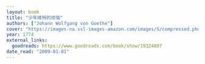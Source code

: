 ```yaml
---
layout: book
title: "少年维特的烦恼"
authors: ["Johann Wolfgang von Goethe"]
cover: "https://images-na.ssl-images-amazon.com/images/S/compressed.photo.goodreads.com/books/1386646192i/19324807.jpg"
year: 1774
external_links:
  goodreads: https://www.goodreads.com/book/show/19324807
date_read: "2009-01-01"
---
```

